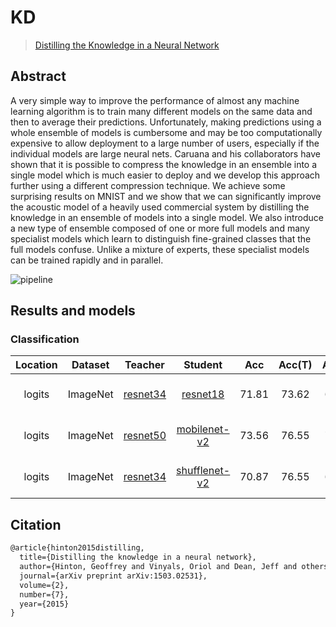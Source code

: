 # KD

> [Distilling the Knowledge in a Neural Network](https://arxiv.org/abs/1503.02531)

<!-- [ALGORITHM] -->

## Abstract

A very simple way to improve the performance of almost any machine learning algorithm is to train many different models on the same data and then to average their predictions. Unfortunately, making predictions using a whole ensemble of models is cumbersome and may be too computationally expensive to allow deployment to a large number of users, especially if the individual models are large neural nets. Caruana and his collaborators have shown that it is possible to compress the knowledge in an ensemble into a single model which is much easier to deploy and we develop this approach further using a different compression technique. We achieve some surprising results on MNIST and we show that we can significantly improve the acoustic model of a heavily used commercial system by distilling the knowledge in an ensemble of models into a single model. We also introduce a new type of ensemble composed of one or more full models and many specialist models which learn to distinguish fine-grained classes that the full models confuse. Unlike a mixture of experts, these specialist models can be trained rapidly and in parallel.

![pipeline](https://user-images.githubusercontent.com/88702197/187423762-e932dd3e-16cb-4714-a85f-cddfc906c1b7.png)

## Results and models

### Classification

| Location | Dataset  |                                                    Teacher                                                    |                                                              Student                                                               |  Acc  | Acc(T) | Acc(S) |                             Config                             | Download                                                                                                                                                                                                                                                                                                                                                                                                                                                                                                                                                                                           |
| :------: | :------: | :-----------------------------------------------------------------------------------------------------------: | :--------------------------------------------------------------------------------------------------------------------------------: | :---: | :----: | :----: | :------------------------------------------------------------: | :------------------------------------------------------------------------------------------------------------------------------------------------------------------------------------------------------------------------------------------------------------------------------------------------------------------------------------------------------------------------------------------------------------------------------------------------------------------------------------------------------------------------------------------------------------------------------------------------- |
|  logits  | ImageNet | [resnet34](https://github.com/open-mmlab/mmclassification/blob/dev-1.x/configs/resnet/resnet34_8xb32_in1k.py) |           [resnet18](https://github.com/open-mmlab/mmclassification/blob/dev-1.x/configs/resnet/resnet18_8xb32_in1k.py)            | 71.81 | 73.62  | 69.90  |     [config](./kd_logits_resnet34_resnet18_8xb32_in1k.py)      | [teacher](https://download.openmmlab.com/mmclassification/v0/resnet/resnet34_8xb32_in1k_20210831-f257d4e6.pth) \|[model](https://openmmlab-share.oss-cn-hangzhou.aliyuncs.com/mmrazor/v1/kd/kl_r18_w3/kd_logits_resnet34_resnet18_8xb32_in1k_w3_20221011_181115-5c6a834d.pth?versionId=CAEQThiBgID1_Me0oBgiIDE3NTk3MDgxZmU2YjRlMjVhMzg1ZTQwMmRhNmYyNGU2) \| [log](https://openmmlab-share.oss-cn-hangzhou.aliyuncs.com/mmrazor/v1/kd/kl_r18_w3/kd_logits_resnet34_resnet18_8xb32_in1k_w3_20221011_181115-5c6a834d.json?versionId=CAEQThiBgMDx_se0oBgiIDQxNTM2MWZjZGRhNjRhZDZiZTIzY2Y0NDU3NDA4ODBl) |
|  logits  | ImageNet | [resnet50](https://github.com/open-mmlab/mmclassification/blob/dev-1.x/configs/resnet/resnet50_8xb32_in1k.py) |    [mobilenet-v2](https://github.com/open-mmlab/mmclassification/blob/dev-1.x/configs/mobilenet_v2/mobilenet-v2_8xb32_in1k.py)     | 73.56 | 76.55  | 71.86  |   [config](./kd_logits_resnet50_mobilenet-v2_8xb32_in1k.py)    | [teacher](https://download.openmmlab.com/mmclassification/v0/resnet/resnet50_8xb32_in1k_20210831-ea4938fc.pth) \|[model](https://openmmlab-share.oss-cn-hangzhou.aliyuncs.com/mmrazor/v1/kd/kl_mbv2_w3t1/kd_logits_resnet50_mobilenet-v2_8xb32_in1k_20221025_212407-6ea9e2a5.pth) \| [log](https://openmmlab-share.oss-cn-hangzhou.aliyuncs.com/mmrazor/v1/kd/kl_mbv2_w3t1/kd_logits_resnet50_mobilenet-v2_8xb32_in1k_20221025_212407-6ea9e2a5.json)                                                                                                                                               |
|  logits  | ImageNet | [resnet34](https://github.com/open-mmlab/mmclassification/blob/dev-1.x/configs/resnet/resnet50_8xb32_in1k.py) | [shufflenet-v2](https://github.com/open-mmlab/mmclassification/blob/dev-1.x/configs/shufflenet_v2/shufflenet-v2-1x_16xb64_in1k.py) | 70.87 | 76.55  | 69.55  | [config](./kd_logits_resnet50_shufflenet-v2-1x_16xb64_in1k.py) | [teacher](https://download.openmmlab.com/mmclassification/v0/resnet/resnet50_8xb32_in1k_20210831-ea4938fc.pth) \|[model](https://openmmlab-share.oss-cn-hangzhou.aliyuncs.com/mmrazor/v1/kd/kl_shuffle_w3t1/kd_logits_resnet50_shufflenet-v2-1x_16xb64_in1k_20221025_224424-5d748c1b.pth) \| [log](https://openmmlab-share.oss-cn-hangzhou.aliyuncs.com/mmrazor/v1/kd/kl_shuffle_w3t1/kd_logits_resnet50_shufflenet-v2-1x_16xb64_in1k_20221025_224424-5d748c1b.json)                                                                                                                               |

## Citation

```latex
@article{hinton2015distilling,
  title={Distilling the knowledge in a neural network},
  author={Hinton, Geoffrey and Vinyals, Oriol and Dean, Jeff and others},
  journal={arXiv preprint arXiv:1503.02531},
  volume={2},
  number={7},
  year={2015}
}
```
